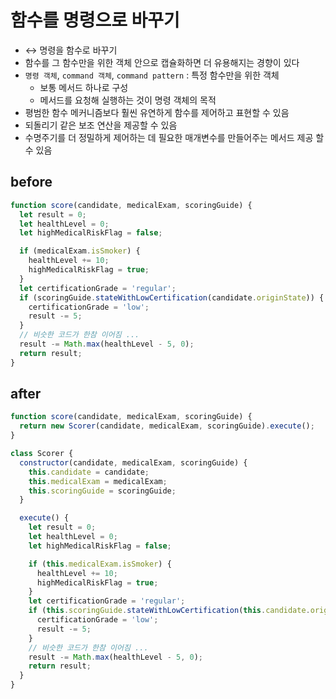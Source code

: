 # 함수를 명령으로 바꾸기

- ↔️ 명령을 함수로 바꾸기
- 함수를 그 함수만을 위한 객체 안으로 캡슐화하면 더 유용해지는 경향이 있다
- `명령 객체`, `command 객체`, `command pattern` : 특정 함수만을 위한 객체
  - 보통 메서드 하나로 구성
  - 메서드를 요청해 실행하는 것이 명령 객체의 목적
- 평범한 함수 메커니즘보다 훨씬 유연하게 함수를 제어하고 표현할 수 있음
- 되돌리기 같은 보조 연산을 제공할 수 있음
- 수명주기를 더 정밀하게 제어하는 데 필요한 매개변수를 만들어주는 메서드 제공 할 수 있음

## before

```js
function score(candidate, medicalExam, scoringGuide) {
  let result = 0;
  let healthLevel = 0;
  let highMedicalRiskFlag = false;

  if (medicalExam.isSmoker) {
    healthLevel += 10;
    highMedicalRiskFlag = true;
  }
  let certificationGrade = 'regular';
  if (scoringGuide.stateWithLowCertification(candidate.originState)) {
    certificationGrade = 'low';
    result -= 5;
  }
  // 비슷한 코드가 한참 이어짐 ...
  result -= Math.max(healthLevel - 5, 0);
  return result;
}
```

## after

```js
function score(candidate, medicalExam, scoringGuide) {
  return new Scorer(candidate, medicalExam, scoringGuide).execute();
}

class Scorer {
  constructor(candidate, medicalExam, scoringGuide) {
    this.candidate = candidate;
    this.medicalExam = medicalExam;
    this.scoringGuide = scoringGuide;
  }

  execute() {
    let result = 0;
    let healthLevel = 0;
    let highMedicalRiskFlag = false;

    if (this.medicalExam.isSmoker) {
      healthLevel += 10;
      highMedicalRiskFlag = true;
    }
    let certificationGrade = 'regular';
    if (this.scoringGuide.stateWithLowCertification(this.candidate.originState)) {
      certificationGrade = 'low';
      result -= 5;
    }
    // 비슷한 코드가 한참 이어짐 ...
    result -= Math.max(healthLevel - 5, 0);
    return result;
  }
}
```
